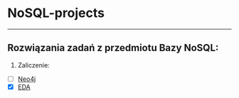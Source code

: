 # NoSQL-projects
---
## Rozwiązania zadań z przedmiotu Bazy NoSQL:
1. Zaliczenie:  
- [ ] [Neo4j](https://github.com/StringHead/NoSQL-projects/blob/master/Zaliczenie_Neo4j.md)
- [x] [EDA](https://github.com/StringHead/NoSQL-projects/blob/master/Zaliczenie_EDA.md)
